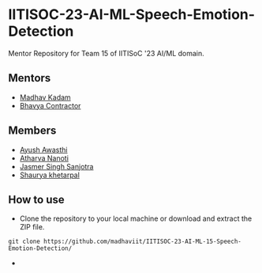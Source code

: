 # IITISOC-23-AI-ML-Speech-Emotion-Detection
Mentor Repository for Team 15 of IITISoC '23 AI/ML domain.

## Mentors

- [Madhav Kadam](https://github.com/madhaviit)
- [Bhavya Contractor](https://github.com/bhavyacontractor)

## Members

- [Ayush Awasthi](https://github.com/ayushawasthi24)
- [Atharva Nanoti](https://github.com/nanotcodes)
- [Jasmer Singh Sanjotra](https://github.com/TheAlphaJas)
- [Shaurya khetarpal](https://github.com/Shauryanoobb)

## How to use 

- Clone the repository to your local machine or download and extract the ZIP file.
```
git clone https://github.com/madhaviit/IITISOC-23-AI-ML-15-Speech-Emotion-Detection/
```
- 
